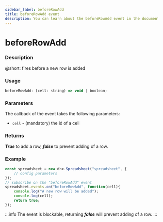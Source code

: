 ```yaml
---
sidebar_label: beforeRowAdd
title: beforeRowAdd event
description: You can learn about the beforeRowAdd event in the documentation of the DHTMLX JavaScript Spreadsheet library. Browse developer guides and API reference, try out code examples and live demos, and download a free 30-day evaluation version of DHTMLX Spreadsheet.
---
```


# beforeRowAdd

### Description

@short: fires before a new row is added

### Usage

~~~jsx
beforeRowAdd: (cell: string) => void | boolean;
~~~

### Parameters

The callback of the event takes the following parameters:

- `cell` - (mandatory) the id of a cell

### Returns

***True*** to add a row, ***false*** to prevent adding of a row.

### Example

~~~jsx {5-9}
const spreadsheet = new dhx.Spreadsheet("spreadsheet", {
    // config parameters
});
// subscribe on the "beforeRowAdd" event
spreadsheet.events.on("beforeRowAdd", function(cell){
	console.log("A new row will be added");
    console.log(cell);
    return true;
});
~~~

:::info
The event is blockable, returning ***false*** will prevent adding of a row.
:::